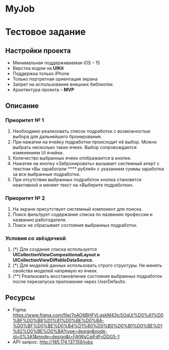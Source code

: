 # MyJob

# Тестовое задание

## Настройки проекта

- Минимальная поддерживаемая iOS – 15
- Верстка кодом на **UIKit**
- Поддержка только iPhone
- Только портретная ориентация экрана
- Запрет на использование внешних библиотек
- Архитектура проекта – **MVP**

## Описание

### Приоритет № 1

1. Необходимо реализовать список подработок с возможностью выбора для дальнейшего бронирования.
2. При нажатии на ячейку подработки происходит её выбор. Можно выбрать несколько таких ячеек. Выбор сопровождается изменением UI ячейки.
3. Количество выбранных ячеек отображается в кнопке.
4. Нажатие на кнопку «Забронировать» вызывает системный алерт с текстом «Вы заработали **** рублей» с указанием суммы заработка за все выбранные подработки.
5. При отсутствии выбранных подработок кнопка становится неактивной и меняет текст на «Выберите подработки».

### Приоритет № 2

1. На экране присутствует системный компонент для поиска. 
2. Поиск фильтрует содержание списка по названию профессии и названию работодателя.
3. Поиск не сбрасывает состояние выбранных подработок.

### Условия со звёздочкой

1. (*) Для создания списка используется ****UICollectionViewCompositionalLayout и UICollectionViewDiffableDataSource.****
2. (*) Для моделей данных использовать строго структуры. Не менять свойства моделей напрямую из ячеек.
3. (**) Реализовать восстановление состояния выбранных подработок после перезапуска приложения через UserDefaults.

## Ресурсы

- Figma: https://www.figma.com/file/7oAO6BHFVLgskM43jc5OqU/%D0%A1%D0%BF%D0%B8%D1%81%D0%BE%D0%BA-%D0%BF%D0%BE%D0%B4%D1%80%D0%B0%D0%B1%D0%BE%D1%82%D0%BE%D0%BA?type=design&node-id=0%3A1&mode=design&t=FAtWsCgjFdFyDDG5-1
- API-запрос: http://185.174.137.159/jobs
